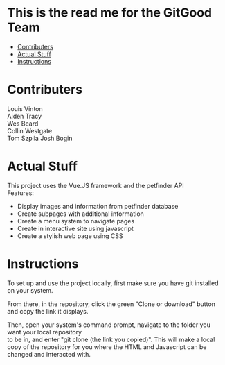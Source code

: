 # This is the read me for the GitGood Team
- [Contributers](#Contributers)
- [Actual Stuff](Information)
- [Instructions](Instructions)  

# Contributers
Louis Vinton  
Aiden Tracy  
Wes Beard  
Collin Westgate  
Tom Szpila
Josh Bogin

# Actual Stuff
This project uses the Vue.JS framework and the petfinder API  
Features:
* Display images and information from petfinder database
* Create subpages with additional information
* Create a menu system to navigate pages
* Create in interactive site using javascript
* Create a stylish web page using CSS

# Instructions  
To set up and use the project locally, first make sure you have git installed on your system.  

From there, in the repository, click the green "Clone or download" button and copy the link it displays.  

Then, open your system's command prompt, navigate to the folder you want your local repository  
to be in, and enter "git clone (the link you copied)". This will make a local copy of the
repository for you where the HTML and Javascript can be changed and interacted with.
